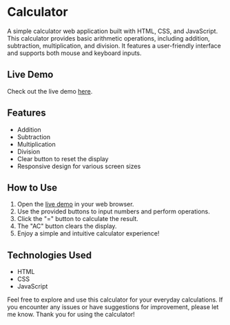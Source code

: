 # Calculator

A simple calculator web application built with HTML, CSS, and JavaScript. This calculator provides basic arithmetic operations, including addition, subtraction, multiplication, and division. It features a user-friendly interface and supports both mouse and keyboard inputs.

## Live Demo

Check out the live demo [here](https://muthukumarasamy-m.github.io/Calculator/).

## Features

- Addition
- Subtraction
- Multiplication
- Division
- Clear button to reset the display
- Responsive design for various screen sizes

## How to Use

1. Open the [live demo](https://muthukumarasamy-m.github.io/Calculator/) in your web browser.
2. Use the provided buttons to input numbers and perform operations.
3. Click the "=" button to calculate the result.
4. The "AC" button clears the display.
5. Enjoy a simple and intuitive calculator experience!

## Technologies Used

- HTML
- CSS
- JavaScript

Feel free to explore and use this calculator for your everyday calculations. If you encounter any issues or have suggestions for improvement, please let me know. Thank you for using the calculator!
